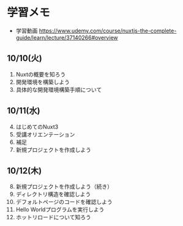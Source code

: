 # 学習メモ
- 学習動画
https://www.udemy.com/course/nuxtjs-the-complete-guide/learn/lecture/37140266#overview

## 10/10(火)
1. Nuxtの概要を知ろう
2. 開発環境を構築しよう
3. 具体的な開発環境構築手順について

## 10/11(水)
4. はじめてのNuxt3
5. 受講オリエンテーション
6. 補足
8. 新規プロジェクトを作成しよう

## 10/12(木)
8. 新規プロジェクトを作成しよう（続き）
9. ディレクトリ構造を確認しよう
10. デフォルトページのコードを確認しよう
11. Hello Worldプログラムを実行しよう
12. ホットリロードについて知ろう